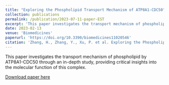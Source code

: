 ```yaml
---
title: "Exploring the Phospholipid Transport Mechanism of ATP8A1-CDC50"
collection: publications
permalink: /publication/2023-07-11-paper-EST
excerpt: 'This paper investigates the transport mechanism of phospholipid by ATP8A1-CDC50 through an in-depth study, providing critical insights into the molecular function of this complex.'
date: 2023-02-13
venue: 'Biomedicines'
paperurl: 'https://doi.org/10.3390/biomedicines11020546'
citation: 'Zhang, H., Zhang, Y., Xu, P. et al. Exploring the Phospholipid Transport Mechanism of ATP8A1-CDC50." <i>Biomedicines</i>, 11(2), 546 (2023).'
---
```


This paper investigates the transport mechanism of phospholipid by ATP8A1-CDC50 through an in-depth study, providing critical insights into the molecular function of this complex.

[Download paper here](https://honghui-zhang.github.io/files/Zhang-biomedicines-2023.pdf)

